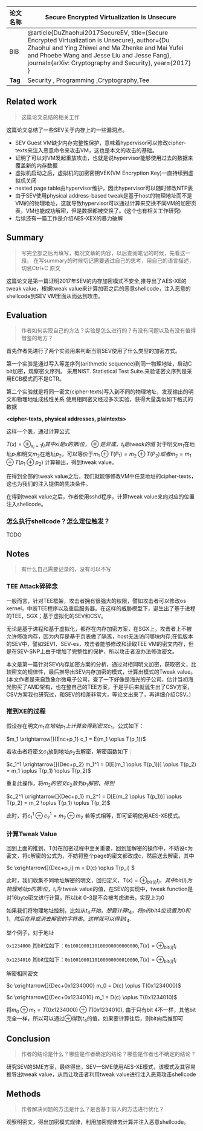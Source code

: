 
| **论文名称** | Secure Encrypted Virtualization is Unsecure |
| --- | --- |
| BIB | @article{DuZhaohui2017SecureEV, title={Secure Encrypted Virtualization is Unsecure}, author={Du Zhaohui and Ying Zhiwei and Ma Zhenke and Mai Yufei and Phoebe Wang and Jesse Liu and Jesse Fang}, journal={arXiv: Cryptography and Security}, year={2017} } |
| **Tag** | Security , Programming ,Cryptography,Tee |

## **Related work**
> 这篇论文总结的相关工作

这篇论文总结了一些SEV关于内存上的一些漏洞点。

- SEV Guest VM缺少内存完整性保护，意味着hypervisor可以修改cipher-texts来注入恶意命令来攻击VM，这也是本文的攻击的基础。
- [<Security Analysis of Encrypted Virtual Machines>](https://arxiv.org/pdf/1612.01119.pdf)证明了可以对VM发起重放攻击，也就是说hypervisor能够使用过去的数据来覆盖新的内存数据
- 虚拟机启动之后，虚拟机的加密密钥VEK(VM Encryption Key)一直持续到虚拟机关闭
- nested page table由hypervisor维护，因此hypervisor可以随时修改NTP表
- 由于SEV使用physical address-based tweak是基于host的物理地址而不是VM的的物理地址，这就导致hypervisor可以通过计算来交换不同VM的加密页表，VM也能成功解密，但是数据都被交换了。(这个也有相关工作研究)
- 后续还有一篇工作是介绍AES-XEX的暴力破解
## Summary
> 写完全部之后再填写，概况文章的内容，以后查阅笔记的时候，先看这一段。
> 在写summary的时候切记需要通过自己的思考，用自己的语言描述，切忌Ctrl+C 原文

这篇论文是第一篇证明2017年SEV的内存加密模式不安全,推导出了AES-XE的tweak value，根据tweak value来计算加密之后的恶意shellcode，注入恶意的shellcode到SEV VM里面从而达到攻击。
## 
## Evaluation
> 作者如何实现自己的方法？实验是怎么进行的？有没有问题以及有没有值得借鉴的地方？

首先作者先进行了两个实验用来判断当前SEV使用了什么类型的加密方式。

第一个实验是通过写入等差序列(arithmetic sequence)到同一物理地址，启动C bit加密，观察密文序列。
采用NIST. Statistical Test Suite.来验证密文序列是采用ECB模式而不是CTR。

第二个实验就是将同一密文(cipher-texts)写入到不同的物理地址，发现输出的明文和物理地址成线性关系
使用相同密文经过多次实验，获得大量类似如下格式的数据

**<cipher-texts, physical addresses, plaintexts>**

这样一个表，通过计算公式

$T(x)=⊕_{x_i=1}t_i其中xi是x的第i位，⊕是异或，t_i是tweak的值$
对于明文$m_1$在地址$p_1$和明文$m_2$在地址$p_2$，可以等价于$m_1⊕T(P_1) = m_2 ⊕T(P_2) 或者m_2=m_1⊕T(p_1⊕p_2)$
计算输出，得到tweak value。

在得到全部的tweak value之后，我们就能够修改VM中任意地址的cipher-texts，这也为我们的注入提供的先决条件。


在得到tweak value之后，作者使用sshd程序，计算tweak value来向对应的位置注入shellcode。

### 怎么执行shellcode？怎么定位触发？
TODO

## Notes
> 有什么自己需要记录的，没有可以不写

### TEE Attack碎碎念
一般而言，针对TEE框架，攻击者拥有很强大的权限，譬如攻击者可以修改os kernel，中断TEE程序以及重启服务器。在这样的威胁模型下，诞生出了基于进程的TEE，SGX；基于虚拟化的SEV和CSV。

无论是基于进程和基于虚拟化，都存在内存加密方案，在SGX上，攻击者上不被允许修改内存，因为内存是基于页表做了隔离，host无法访问哪块内存;在低版本的SEV中，譬如SEV1、SEV-es，攻击者能够修改和读取TEE VM的密文内存，但是在SEV-SNP上由于增加了完整性的保护，所以攻击者没办法修改密文。

本文是第一篇针对SEV内存加密方案的分析，通过对相同明文加密，获取密文，比较密文的规律性，最后推导出SEV内存加密的模式，计算出模式的Tweak value。(本文作者是来自致象尔微电子公司，查了一下好像是海光的子公司，估计当初海光购买了AMD架构，也在整自己的TEE方案，于是乎后来就诞生出了CSV方案，CSV方案我也研究过，和SEV的相差非常大，等论文出来了，再详细介绍CSV。)


### 推到XE的过程
假设存在明文$m_1在地址p_1上计算会得到密文c_1$，公式如下：


$m_1 \xrightarrow[]{Enc+p_1}  c_1 = E(m_1 \oplus T(p_1))$

若攻击者将密文$c_1$放到地址$p_2$去解密，解密函数如下：

$c_1^1 \xrightarrow[]{Dec+p_2}  m_1^1 = D[E(m_1 \oplus T(p_1))]  \oplus T(p_2) = m_1 \oplus T(p_1) \oplus T(p_2)$

重复此操作，将$m_2的密文c_2放到p_1解密，得到$

$c_2^1 \xrightarrow[]{Dec+p_1}  m_2^1 = D[E(m_2 \oplus T(p_1))]  \oplus T(p_2) = m_2 \oplus T(p_1) \oplus T(p_2)$

此时，将$c_1^1 \oplus c_2^1 = m_2 \oplus m_2$ 若等式相等，即可证明使用AES-XE模式。

### 计算Tweak Value
回到上面的推到，T(t)在加密过程中至关重要，回到加解密的操作中，不妨设c为密文，将c解密的公式为，不妨将整个page的密文都改成c，然后送去解密，其中

$c  \xrightarrow[]{Dec+p_i}  m = D(c) \oplus T(p_i) $

此时，我们收集不同地址解密的明文，回归定义，$T(x) = \oplus_{bit(i)}t_i，其中bit(i)为物理地址p的第i位，t_i为$ tweak value的值，在SEV的实现中，tweak function是对16byte密文进行计算，所以bit 0-3是不会被考虑进去，实现上为0

如果我们将物理地址控制，比如从$t_4开始，想要计算t_4，将p的bit 4位设置为0 和 1，然后在异或消去解密的字符串，这样就可以得到t_4$.

举个例子，对于地址

`0x1234000` 其bit位如下：`0b1001000110100000000000000`,$T(x) = \oplus_{bit(i)}t_i$

`0x1234010` 其bit位如下：`0b1001000110100000000010000`,$T(x) = \oplus_{bit(i)}t_i$

解密相同密文

$c \xrightarrow[]{Dec+0x1234000}  m_0 = D(c) \oplus T(0x1234000)$

$c \xrightarrow[]{Dec+0x1234010}  m_1 = D(c) \oplus T(0x1234010)$

将$m_0 \oplus m_1 = T(0x1234000) \oplus T(0x1234010)$, 由于只有bit 4不一样，其他bit完全一样，所以可以通过$\oplus$得到$t_4$的值，如果要计算往后，则bit向后推即可

## Conclusion
> 作者的结论是什么？哪些是作者确定的结论？哪些是作者也不确定的结论？

研究SEV的SME方案，最终得出，SEV—SME使用AES-XE模式，该模式及其容易推导出tweak value，从而让攻击者利用tweak value进行注入恶意攻击shellcode


## Methods
> 作者解决问题的方法是什么？是否基于前人的方法进行优化？

观察明密文，得出加密模式规律，利用加密规律去计算并注入恶意shellcode。



